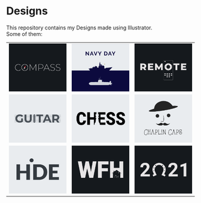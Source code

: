 # Designs
This repository contains my Designs made using Illustrator.<br>
Some of them:<br>
<table>
<tr><td><img src="./2020-12/png/12.12.2020.png"></td><td><img src="./2020-12/png/04.12.2020.png"></td><td><img src="./2020-12/png/08.12.2020.png"></td></tr>
<tr><td><img src="./2020-12/png/02.12.2020.png"></td><td><img src="./2020-11/png/20.11.2020.png"></td><td><img src="./2020-11/png/18.11.2020.png"></td></tr>
<tr><td><img src="./2020-11/png/23.11.2020.png"></td><td><img src="./2021-01/png/05.01.2021.png"></td><td><img src="./2021-01/png/01.01.2021.png"></td></tr>
</table>
